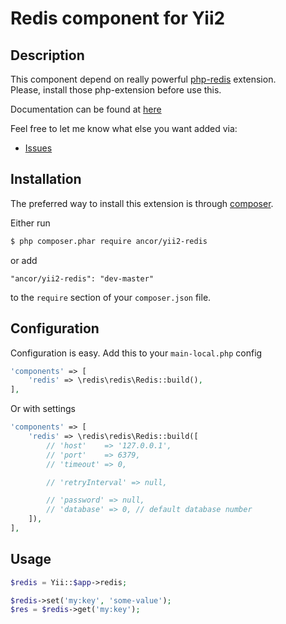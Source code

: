 # Redis component for Yii2

## Description

This component depend on really powerful [php-redis](https://github.com/phpredis/phpredis) extension.  
Please, install those php-extension before use this.

Documentation can be found at [here](https://github.com/phpredis/phpredis#table-of-contents)

Feel free to let me know what else you want added via:

- [Issues](https://github.com/ancor-dev/yii2-redis/issues)

## Installation

The preferred way to install this extension is through [composer](http://getcomposer.org/download/).

Either run

```bash
$ php composer.phar require ancor/yii2-redis
```

or add

```
"ancor/yii2-redis": "dev-master"
```

to the `require` section of your `composer.json` file.

## Configuration

Configuration is easy. Add this to your `main-local.php` config

```php
'components' => [
    'redis' => \redis\redis\Redis::build(),
],
```

Or with settings

```php
'components' => [
    'redis' => \redis\redis\Redis::build([
        // 'host'    => '127.0.0.1',
        // 'port'    => 6379,
        // 'timeout' => 0,

        // 'retryInterval' => null,

        // 'password' => null,
        // 'database' => 0, // default database number
    ]),
],
```

## Usage

```php
$redis = Yii::$app->redis;

$redis->set('my:key', 'some-value');
$res = $redis->get('my:key');
```
